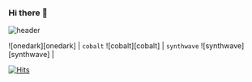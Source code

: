 ### Hi there 👋

![header](https://capsule-render.vercel.app/api?type=waving&color=E1C1FE&height=250&section=header&text=welcome%20to%20my%20githup&fontSize=50&fontColor=ffff)

![onedark][onedark] | `cobalt` ![cobalt][cobalt] | `synthwave` ![synthwave][synthwave] |

[![Hits](https://hits.seeyoufarm.com/api/count/incr/badge.svg?url=https%3A%2F%2Fgithub.com%2FDaHee200&count_bg=%2379C83D&title_bg=%23555555&icon=&icon_color=%23E7E7E7&title=hits&edge_flat=false)](https://hits.seeyoufarm.com)

<!--
- 🔭 
- 🌱 I’m currently learning ...
- 👯 I’m looking to collaborate on ...
- 🤔 I’m looking for help with ...
- 💬 Ask me about ...
- 📫 How to reach me: ...
- 😄 Pronouns: ...
- ⚡ Fun fact: ...
-->
